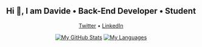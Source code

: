<h2 align="center">Hi 👋, I am Davide • Back-End Developer • Student</h2>

<p align="center">
  <a href="https://twitter.com/DvdRia">Twitter</a> • 
  <a href="https://www.linkedin.com/in/dvdria2/">LinkedIn</a>
</p>

<p align="center">
  <a href="https://github.com/dvdria2"><img src="https://github-readme-stats.vercel.app/api?username=dvdria2&show_icons=true&hide=stars&count_private=true&theme=dark" alt="My GitHub Stats" /></a>
  <a href="https://github.com/dvdria2"><img src="https://github-readme-stats.vercel.app/api/top-langs/?username=dvdria2&layout=compact&show_icons=true&count_private=true&theme=dark" alt="My Languages" /></a>
</p>